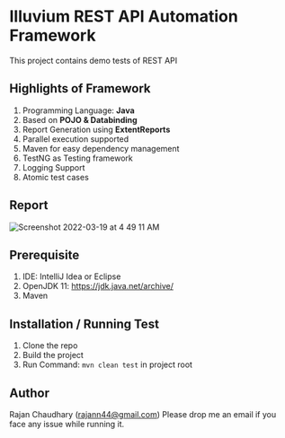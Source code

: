 # Illuvium REST API Automation Framework

This project contains demo tests of REST API

## Highlights of Framework

1. Programming Language: **Java**
2. Based on **POJO & Databinding**
3. Report Generation using **ExtentReports**
4. Parallel execution supported
5. Maven for easy dependency management
6. TestNG as Testing framework
7. Logging Support
8. Atomic test cases

## Report
![Screenshot 2022-03-19 at 4 49 11 AM](https://user-images.githubusercontent.com/60035342/159096589-34fd2b3c-caa0-43a8-8a4a-1c49d8e54c88.png)

## Prerequisite

1. IDE: IntelliJ Idea or Eclipse
2. OpenJDK 11: https://jdk.java.net/archive/
3. Maven

## Installation / Running Test
1. Clone the repo
2. Build the project
3. Run Command: <code>mvn clean test</code> in project root

## Author
Rajan Chaudhary (rajann44@gmail.com)
Please drop me an email if you face any issue while running it.

